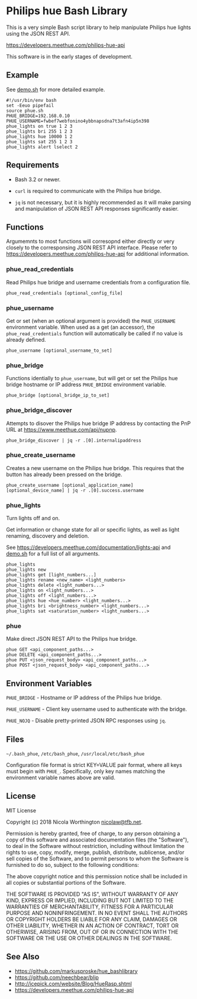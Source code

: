# Philips hue Bash Library

This is a very simple Bash script library to help manipulate Philips hue lights
using the JSON REST API.

https://developers.meethue.com/philips-hue-api

This software is in the early stages of development.

## Example

See [demo.sh](demo.sh) for more detailed example.

    #!/usr/bin/env bash
    set -Eeuo pipefail
    source phue.sh
    PHUE_BRIDGE=192.168.0.10
    PHUE_USERNAME=fwbef7webfonino4ybbnapsdna7t3afn4ip5n398
    phue_lights on true 1 2 3
    phue_lights bri 255 1 2 3
    phue_lights hue 10000 1 2
    phue_lights sat 255 1 2 3
    phue_lights alert lselect 2

## Requirements

* Bash 3.2 or newer.

* `curl` is required to communicate with the Philips hue bridge.

* `jq` is not necessary, but it is highly recommended as it will make
  parsing and manipulation of JSON REST API responses significantly easier.

## Functions

Argumemnts to most functions will corresopnd either directly or very closely
to the corresponsing JSON REST API interface. Please refer to
https://developers.meethue.com/philips-hue-api for additional information.

### phue_read_credentials

Read Philips hue bridge and username credentials from a configuration file.

    phue_read_credentials [optional_config_file]

### phue_username

Get or set (when an optional argument is provided) the `PHUE_USERNAME`
environment variable. When used as a get (an accessor), the
`phue_read_credentials` function will automatically be called if no value is
already defined.

    phue_username [optional_username_to_set]

### phue_bridge

Functions identially to `phue_username`, but will get or set the Philips hue
bridge hostname or IP address `PHUE_BRIDGE` environment variable.

    phue_bridge [optional_bridge_ip_to_set]

### phue_bridge_discover

Attempts to disover the Philips hue bridge IP address by contacting the PnP URL
at https://www.meethue.com/api/nupnp.

    phue_bridge_discover | jq -r .[0].internalipaddress

### phue_create_username

Creates a new username on the Philips hue bridge. This requires that the button
has already been pressed on the bridge.

    phue_create_username [optional_application_name] [optional_device_name] | jq -r .[0].success.username

### phue_lights

Turn lights off and on.

Get information or change state for all or specific lights, as well as light
renaming, discovery and deletion.

See https://developers.meethue.com/documentation/lights-api and
[demo.sh](demo.sh) for a full list of all arguments.

    phue_lights
    phue_lights new
    phue_lights get [light_numbers...]
    phue_lights rename <new_name> <light_numbers>
    phue_lights delete <light_numbers...>
    phue_lights on <light_numbers...>
    phue_lights off <light_numbers...>
    phue_lights hue <hue_number> <light_numbers...>
    phue_lights bri <brightness_number> <light_numbers...>
    phue_lights sat <saturation_number> <light_numbers...>

### phue

Make direct JSON REST API to the Philips hue bridge.

    phue GET <api_component_paths...>
    phue DELETE <api_component_paths...>
    phue PUT <json_request_body> <api_component_paths...>
    phue POST <json_request_body> <api_component_paths...>

## Environment Variables

`PHUE_BRIDGE` - Hostname or IP address of the Philips hue bridge.

`PHUE_USERNAME` - Client key username used to authenticate with the bridge.

`PHUE_NOJQ` - Disable pretty-printed JSON RPC responses using `jq`.

## Files

`~/.bash_phue`, `/etc/bash_phue`, `/usr/local/etc/bash_phue`

Configuration file format is strict KEY=VALUE pair format, where all keys must
begin with `PHUE_`. Specifically, only key names matching the environment
variable names above are valid.

## License

MIT License

Copyright (c) 2018 Nicola Worthington <nicolaw@tfb.net>.

Permission is hereby granted, free of charge, to any person obtaining a copy
of this software and associated documentation files (the "Software"), to deal
in the Software without restriction, including without limitation the rights
to use, copy, modify, merge, publish, distribute, sublicense, and/or sell
copies of the Software, and to permit persons to whom the Software is
furnished to do so, subject to the following conditions:

The above copyright notice and this permission notice shall be included in all
copies or substantial portions of the Software.

THE SOFTWARE IS PROVIDED "AS IS", WITHOUT WARRANTY OF ANY KIND, EXPRESS OR
IMPLIED, INCLUDING BUT NOT LIMITED TO THE WARRANTIES OF MERCHANTABILITY,
FITNESS FOR A PARTICULAR PURPOSE AND NONINFRINGEMENT. IN NO EVENT SHALL THE
AUTHORS OR COPYRIGHT HOLDERS BE LIABLE FOR ANY CLAIM, DAMAGES OR OTHER
LIABILITY, WHETHER IN AN ACTION OF CONTRACT, TORT OR OTHERWISE, ARISING FROM,
OUT OF OR IN CONNECTION WITH THE SOFTWARE OR THE USE OR OTHER DEALINGS IN THE
SOFTWARE.

## See Also

* https://github.com/markusproske/hue_bashlibrary
* https://github.com/neechbear/blip
* http://icepick.com/website/Blog/HueRasp.shtml
* https://developers.meethue.com/philips-hue-api
